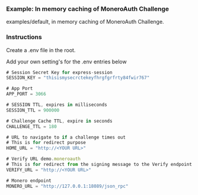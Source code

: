### Example: In memory caching of MoneroAuth Challenge
examples/default, in memory caching of MoneroAuth Challenge.

### Instructions
Create a .env file in the root.

Add your own setting's for the .env entries below

```javascript
# Session Secret Key for express-session
SESSION_KEY = "thisismysecrctekeyfhrgfgrfrty84fwir767"

# App Port
APP_PORT = 3066

# SESSION TTL, expires in milliseconds
SESSION_TTL = 900000

# Challenge Cache TTL, expire in seconds
CHALLENGE_TTL = 180

# URL to navigate to if a challenge times out
# This is for redirect purpose
HOME_URL = "http://<YOUR URL>"

# Verify URL demo.moneroauth 
# This is for redirect from the signing message to the Verify endpoint.
VERIFY_URL = "http://<YOUR URL>"

# Monero endpoint
MONERO_URL = "http://127.0.0.1:18089/json_rpc"
```

